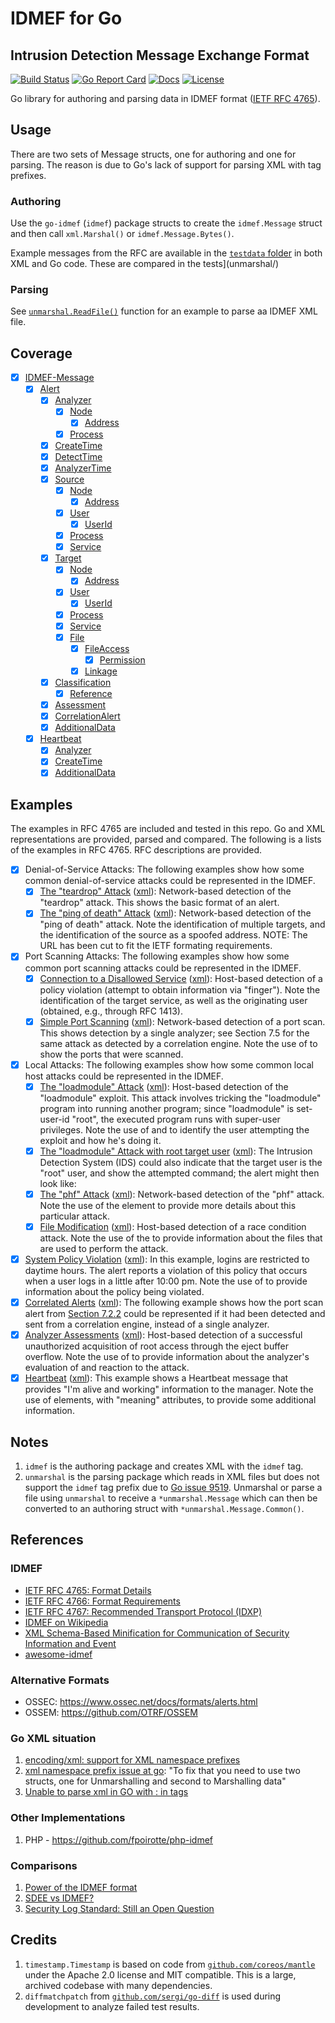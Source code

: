 # IDMEF for Go
## Intrusion Detection Message Exchange Format

[![Build Status][build-status-svg]][build-status-url]
[![Go Report Card][goreport-svg]][goreport-url]
[![Docs][docs-godoc-svg]][docs-godoc-url]
[![License][license-svg]][license-url]

 [build-status-svg]: https://github.com/grokify/go-idmef/workflows/go%20build/badge.svg
 [build-status-url]: https://github.com/grokify/go-idmef/actions
 [goreport-svg]: https://goreportcard.com/badge/github.com/grokify/go-idmef
 [goreport-url]: https://goreportcard.com/report/github.com/grokify/go-idmef
 [docs-godoc-svg]: https://pkg.go.dev/badge/github.com/grokify/go-idmef
 [docs-godoc-url]: https://pkg.go.dev/github.com/grokify/go-idmef
 [license-svg]: https://img.shields.io/badge/license-MIT-blue.svg
 [license-url]: https://github.com/grokify/go-idmef/blob/master/LICENSE

Go library for authoring and parsing data in IDMEF format ([IETF RFC 4765](https://datatracker.ietf.org/doc/html/rfc4765)).

## Usage

There are two sets of Message structs, one for authoring and one for parsing. The reason is due to Go's lack of support for parsing XML with tag prefixes.

### Authoring

Use the `go-idmef` (`idmef`) package structs to create the `idmef.Message` struct and then call `xml.Marshal()` or `idmef.Message.Bytes()`.

Example messages from the RFC are available in the [`testdata` folder](testdata) in both XML and Go code. These are compared in the tests](unmarshal/)

### Parsing

See [`unmarshal.ReadFile()`](https://pkg.go.dev/github.com/grokify/go-idmef/unmarshal#ReadFile) function for an example to parse aa IDMEF XML file.

## Coverage

- [x] [IDMEF-Message](https://pkg.go.dev/github.com/grokify/go-idmef#Message)
  - [x] [Alert](https://pkg.go.dev/github.com/grokify/go-idmef#Alert)
    - [x] [Analyzer](https://pkg.go.dev/github.com/grokify/go-idmef#Analyzer)
        - [x] [Node](https://pkg.go.dev/github.com/grokify/go-idmef#Node)
          - [x] [Address](https://pkg.go.dev/github.com/grokify/go-idmef#Address)
        - [x] [Process](https://pkg.go.dev/github.com/grokify/go-idmef#Process)
    - [x] [CreateTime](https://pkg.go.dev/github.com/grokify/go-idmef#Time)
    - [x] [DetectTime](https://pkg.go.dev/github.com/grokify/go-idmef#Time)
    - [x] [AnalyzerTime](https://pkg.go.dev/github.com/grokify/go-idmef#Time)
    - [x] [Source](https://pkg.go.dev/github.com/grokify/go-idmef#Source)
      - [x] [Node](https://pkg.go.dev/github.com/grokify/go-idmef#Node)
        - [x] [Address](https://pkg.go.dev/github.com/grokify/go-idmef#Address)
      - [x] [User](https://pkg.go.dev/github.com/grokify/go-idmef#User)
        - [x] [UserId](https://pkg.go.dev/github.com/grokify/go-idmef#UserId)
      - [x] [Process](https://pkg.go.dev/github.com/grokify/go-idmef#Process)
      - [x] [Service](https://pkg.go.dev/github.com/grokify/go-idmef#Service)
    - [x] [Target](https://pkg.go.dev/github.com/grokify/go-idmef#Target)
      - [x] [Node](https://pkg.go.dev/github.com/grokify/go-idmef#Node)
        - [x] [Address](https://pkg.go.dev/github.com/grokify/go-idmef#Address)
      - [x] [User](https://pkg.go.dev/github.com/grokify/go-idmef#User)
        - [x] [UserId](https://pkg.go.dev/github.com/grokify/go-idmef#UserId)
      - [x] [Process](https://pkg.go.dev/github.com/grokify/go-idmef#Process)
      - [x] [Service](https://pkg.go.dev/github.com/grokify/go-idmef#Service)
      - [x] [File](https://pkg.go.dev/github.com/grokify/go-idmef#File)
        - [x] [FileAccess](https://pkg.go.dev/github.com/grokify/go-idmef#Classification)
          - [x] [Permission](https://pkg.go.dev/github.com/grokify/go-idmef#Classification)
        - [x] [Linkage](https://pkg.go.dev/github.com/grokify/go-idmef#Classification)
    - [x] [Classification](https://pkg.go.dev/github.com/grokify/go-idmef#Classification)
      - [x] [Reference](https://pkg.go.dev/github.com/grokify/go-idmef#Reference)
    - [x] [Assessment](https://pkg.go.dev/github.com/grokify/go-idmef#Assessment)
    - [x] [CorrelationAlert](https://pkg.go.dev/github.com/grokify/go-idmef#CorrelationAlert)
    - [x] [AdditionalData](https://pkg.go.dev/github.com/grokify/go-idmef#AdditionalData)
  - [x] [Heartbeat](https://pkg.go.dev/github.com/grokify/go-idmef#Heartbeat)
    - [x] [Analyzer](https://pkg.go.dev/github.com/grokify/go-idmef#Analyzer)
    - [x] [CreateTime](https://pkg.go.dev/github.com/grokify/go-idmef#Time)
    - [x] [AdditionalData](https://pkg.go.dev/github.com/grokify/go-idmef#AdditionalData)

## Examples

The examples in RFC 4765 are included and tested in this repo. Go and XML representations are provided, parsed and compared. The following is a lists of the examples in RFC 4765. RFC descriptions are provided.

- [x] Denial-of-Service Attacks: The following examples show how some common denial-of-service attacks could be represented in the IDMEF.
  - [x] [The "teardrop" Attack](testdata/example_dos_teardrop-attack.go) ([xml](testdata/example_dos_teardrop-attack.xml)):  Network-based detection of the "teardrop" attack.  This shows the basic format of an alert.
  - [x] [The "ping of death" Attack](testdata/example_dos_pingofdeath-attack.go) ([xml](testdata/example_dos_pingofdeath-attack.xml)): Network-based detection of the "ping of death" attack.  Note the identification of multiple targets, and the identification of the source as a spoofed address. NOTE: The URL has been cut to fit the IETF formating requirements.
- [x] Port Scanning Attacks:   The following examples show how some common port scanning attacks could be represented in the IDMEF.
  - [x] [Connection to a Disallowed Service](testdata/example_port-scanning_connection-to-disallowed-service.go) ([xml](testdata/example_port-scanning_connection-to-disallowed-service.xml)): Host-based detection of a policy violation (attempt to obtain information via "finger").  Note the identification of the target service, as well as the originating user (obtained, e.g., through RFC 1413).
  - [x] [Simple Port Scanning](testdata/example_port-scanning_simple-port-scanning.go) ([xml](testdata/example_port-scanning_simple-port-scanning.xml)):  Network-based detection of a port scan.  This shows detection by a single analyzer; see Section 7.5 for the same attack as detected by a correlation engine.  Note the use of <portlist> to show the ports that were scanned.
- [x] Local Attacks: The following examples show how some common local host attacks could
   be represented in the IDMEF.
  - [x] [The "loadmodule" Attack](testdata/example_local-attacks_loadmodule-attack.go) ([xml](testdata/example_local-attacks_loadmodule-attack.xml)): Host-based detection of the "loadmodule" exploit.  This attack involves tricking the "loadmodule" program into running another program; since "loadmodule" is set-user-id "root", the executed program runs with super-user privileges.  Note the use of <User> and <Process> to identify the user attempting the exploit and how he's doing it.
  - [x] [The "loadmodule" Attack with root target user](testdata/example_local-attacks_loadmodule-root-user-attack.go) ([xml](testdata/example_local-attacks_loadmodule-root-user-attack.xml)):  The Intrusion Detection System (IDS) could also indicate that the target user is the "root" user, and show the attempted command; the alert might then look like:
  - [x] [The "phf" Attack](testdata/example_local-attacks_phf-attack.go) ([xml](testdata/example_local-attacks_phf-attack.xml)): Network-based detection of the "phf" attack.  Note the use of the <WebService> element to provide more details about this particular attack.
  - [x] [File Modification](testdata/example_local-attacks_file-modification.go) ([xml](testdata/example_local-attacks_file-modification.xml)): Host-based detection of a race condition attack.  Note the use of the <File> to provide information about the files that are used to perform the attack.
- [x] [System Policy Violation](testdata/example_system-policy-violation.go) ([xml](testdata/example_system-policy-violation.xml)): In this example, logins are restricted to daytime hours.  The alert reports a violation of this policy that occurs when a user logs in a little after 10:00 pm.  Note the use of <AdditionalData> to provide information about the policy being violated.
- [x] [Correlated Alerts](testdata/example_correlated-alerts.go) ([xml](testdata/example_correlated-alerts.xml)):  The following example shows how the port scan alert from [Section 7.2.2](https://datatracker.ietf.org/doc/html/rfc4765#section-7.2.2) could be represented if it had been detected and sent from a correlation engine, instead of a single analyzer.
- [x] [Analyzer Assessments](testdata/example_analyzer-assessments.go) ([xml](testdata/example_analyzer-assessments.xml)): Host-based detection of a successful unauthorized acquisition of root access through the eject buffer overflow.  Note the use of <Assessment> to provide information about the analyzer's evaluation of and reaction to the attack.
- [x] [Heartbeat](testdata/example_heartbeat.go) ([xml](testdata/example_heartbeat.xml)):  This example shows a Heartbeat message that provides "I'm alive and working" information to the manager.  Note the use of <AdditionalData> elements, with "meaning" attributes, to provide some additional information.

## Notes

1. `idmef` is the authoring package and creates XML with the `idmef` tag.
1. `unmarshal` is the parsing package which reads in XML files but does not support the `idmef` tag prefix due to [Go issue 9519](https://github.com/golang/go/issues/9519). Unmarshal or parse a file using `unmarshal` to receive a `*unmarshal.Message` which can then be converted to an authoring struct with `*unmarshal.Message.Common()`.

## References

### IDMEF

* [IETF RFC 4765: Format Details](https://datatracker.ietf.org/doc/html/rfc4765)
* [IETF RFC 4766: Format Requirements](https://datatracker.ietf.org/doc/html/rfc4766)
* [IETF RFC 4767: Recommended Transport Protocol (IDXP)](https://datatracker.ietf.org/doc/html/rfc4767)
* [IDMEF on Wikipedia](https://en.wikipedia.org/wiki/Intrusion_Detection_Message_Exchange_Format)
* [XML Schema-Based Minification for Communication of Security Information and Event](https://www.researchgate.net/publication/266563239_XML_Schema-Based_Minification_for_Communication_of_Security_Information_and_Event)
* [awesome-idmef](https://github.com/SECEF/awesome-idmef)

### Alternative Formats

* OSSEC: https://www.ossec.net/docs/formats/alerts.html
* OSSEM: https://github.com/OTRF/OSSEM

### Go XML situation

1. [encoding/xml: support for XML namespace prefixes](https://github.com/golang/go/issues/9519)
1. [xml namespace prefix issue at go](https://stackoverflow.com/questions/48609596/xml-namespace-prefix-issue-at-go): "To fix that you need to use two structs, one for Unmarshalling and second to Marshalling data"
1. [Unable to parse xml in GO with : in tags](https://stackoverflow.com/questions/34820549/unable-to-parse-xml-in-go-with-in-tags)

### Other Implementations

1. PHP - https://github.com/fpoirotte/php-idmef

### Comparisons

1. [Power of the IDMEF format](https://www.prelude-siem.com/en/power-of-the-idmef-format/)
1. [SDEE vs IDMEF?](https://seclists.org/focus-ids/2004/Mar/75)
1. [Security Log Standard: Still an Open Question](https://www.scip.ch/en/?labs.20180315)

## Credits

1. `timestamp.Timestamp` is based on code from [`github.com/coreos/mantle`](https://github.com/coreos/mantle) under the Apache 2.0 license and MIT compatible. This is a large, archived codebase with many dependencies.
1. `diffmatchpatch` from [`github.com/sergi/go-diff`](https://github.com/sergi/go-diff) is used during development to analyze failed test results.